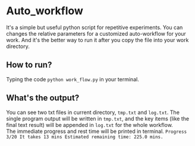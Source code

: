 # Auto_workflow
It's a simple but useful python script for repetitive experiments. You can changes the relative parameters for a customized auto-workflow for your work.
And it's the better way to run it after you copy the file into your work directory.
## How to run?
Typing the code `python work_flow.py` in your terminal.
## What's the output?
You can see two txt files in current directory, `tmp.txt` and `log.txt`. The single program output will be written in `tmp.txt`, and the key items (like the final text result) will be appended in `log.txt` for the whole workflow.  
The immediate progress and rest time will be printed in terminal.
`Progress 3/20
It takes 13 mins
Estimated remaining time: 225.0 mins.`
